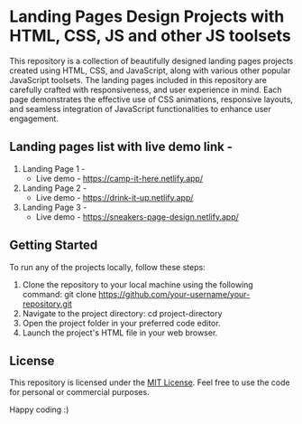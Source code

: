 # Landing Pages Design Projects with HTML, CSS, JS and other JS toolsets
This repository is a collection of beautifully designed landing pages projects created using HTML, CSS, and JavaScript, along with various other popular JavaScript toolsets. The landing pages included in this repository are carefully crafted with responsiveness, and user experience in mind. Each page demonstrates the effective use of CSS animations, responsive layouts, and seamless integration of JavaScript functionalities to enhance user engagement.

## Landing pages list with live demo link - 

1. Landing Page 1 -
   * Live demo - https://camp-it-here.netlify.app/
2. Landing Page 2 -
   * Live demo - https://drink-it-up.netlify.app/
3. Landing Page 3 -
   * Live demo - https://sneakers-page-design.netlify.app/

## Getting Started

To run any of the projects locally, follow these steps:

1. Clone the repository to your local machine using the following command: git clone https://github.com/your-username/your-repository.git
2. Navigate to the project directory: cd project-directory
3. Open the project folder in your preferred code editor.
4. Launch the project's HTML file in your web browser.

## License

This repository is licensed under the [MIT License](https://opensource.org/license/mit/). Feel free to use the code for personal or commercial purposes.

Happy coding :)
